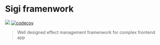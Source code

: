 # Sigi framenwork
![](https://github.com/sigi-framework/sigi/workflows/Node.js%20CI/badge.svg)
[![codecov](https://codecov.io/gh/sigi-framework/sigi/branch/master/graph/badge.svg)](https://codecov.io/gh/sigi-framework/sigi)

> Well designed effect management framenwork for complex frontend app
